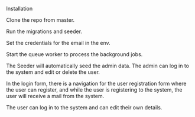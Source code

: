 Installation




Clone the repo from master.

Run the migrations and seeder.

Set the credentials for the email in the env.

Start the queue worker to process the background jobs.




The Seeder will automatically seed the admin data. The admin can log in to the system and edit or delete the user.




In the login form, there is a navigation for the user registration form where the user can register, and while the user is registering to the system, the user will receive a mail from the system.

The user can log in to the system and can edit their own details.